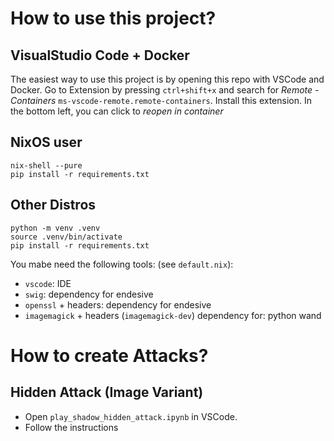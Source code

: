 # How to use this project?

## VisualStudio Code + Docker
The easiest way to use this project is by opening this repo with VSCode and Docker.
Go to Extension by pressing `ctrl+shift+x` and search for *Remote - Containers* `ms-vscode-remote.remote-containers`.
Install this extension.
In the bottom left, you can click to *reopen in container*

## NixOS user

```
nix-shell --pure
pip install -r requirements.txt
```

## Other Distros

```
python -m venv .venv
source .venv/bin/activate
pip install -r requirements.txt
```

You mabe need the following tools: (see `default.nix`):
- `vscode`: IDE
- `swig`: dependency for endesive
- `openssl` + headers: dependency for endesive
- `imagemagick` + headers (`imagemagick-dev`) dependency for: python wand

# How to create Attacks?

## Hidden Attack (Image Variant)
- Open `play_shadow_hidden_attack.ipynb` in VSCode.
- Follow the instructions